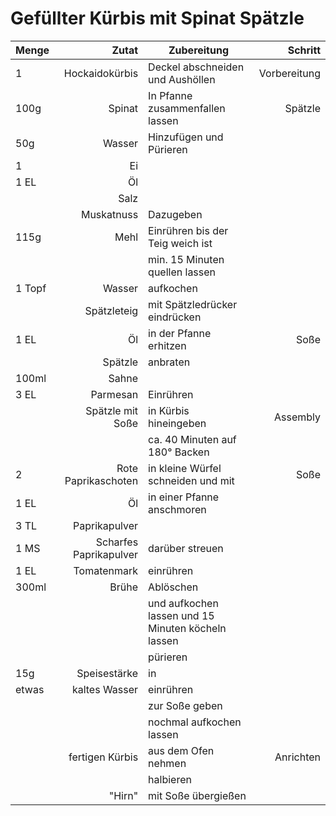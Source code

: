 # Gefüllter Kürbis mit Spinat Spätzle

|Menge|Zutat|Zubereitung|Schritt|
|:----|----:|-----------|-:|
|1|Hockaidokürbis|Deckel abschneiden und Aushöllen|Vorbereitung
|100g |Spinat|In Pfanne zusammenfallen lassen|Spätzle|
|50g |Wasser|Hinzufügen und Pürieren||
|1|Ei|||
|1 EL|Öl|||
||Salz||
||Muskatnuss|Dazugeben|
|115g|Mehl|Einrühren bis der Teig weich ist|
|||min. 15 Minuten quellen lassen|
|1 Topf| Wasser| aufkochen||
||Spätzleteig| mit Spätzledrücker eindrücken|
|1 EL|Öl|in der Pfanne erhitzen| Soße|
||Spätzle|anbraten|
|100ml| Sahne| |
|3 EL|Parmesan| Einrühren|
||Spätzle mit Soße|in Kürbis hineingeben|Assembly
|||ca. 40 Minuten auf 180° Backen|
|2|Rote Paprikaschoten|in kleine Würfel schneiden und mit|Soße|
|1 EL|Öl| in einer Pfanne anschmoren|
|3 TL|Paprikapulver|
|1 MS|Scharfes Paprikapulver| darüber streuen
|1 EL| Tomatenmark| einrühren|
|300ml| Brühe| Ablöschen|
|||und aufkochen lassen und 15 Minuten köcheln lassen|
|||pürieren||
|15g|Speisestärke|in|
|etwas|kaltes Wasser|einrühren|
|||zur Soße geben|
|||nochmal aufkochen lassen|
||fertigen Kürbis|aus dem Ofen nehmen|Anrichten
|||halbieren|
||"Hirn"|mit Soße übergießen|
